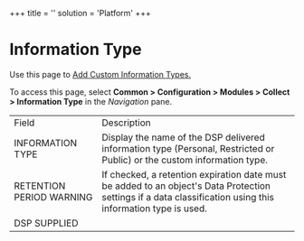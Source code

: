 +++
title = ''
solution = 'Platform'
+++

# Information Type

<div class="use">

Use this page to [Add Custom Information
Types.](../Use_Cases/Add%20Custom%20Data%20Classifications%20and%20Information%20Types.htm)

</div>

To access this page, select **Common \> Configuration \> Modules \>
Collect \> Information Type** in the *Navigation*
pane.

|                          |                                                                                                                                                             |
| ------------------------ | ----------------------------------------------------------------------------------------------------------------------------------------------------------- |
| Field                    | Description                                                                                                                                                 |
| INFORMATION TYPE         | Display the name of the DSP delivered information type (Personal, Restricted or Public) or the custom information type.                                     |
| RETENTION PERIOD WARNING | If checked, a retention expiration date must be added to an object's Data Protection settings if a data classification using this information type is used. |
| DSP SUPPLIED             |                                                                                                                                                             |
